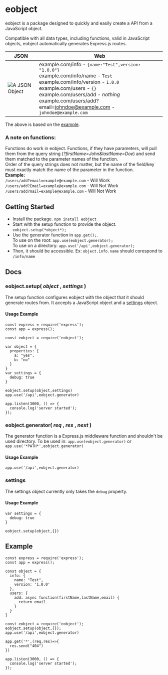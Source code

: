 # eobject
eobject is a package designed to quickly and easily create a API from a JavaScript object.

Compatible with all data types, including functions, valid in JavaScript objects, eobject automatically generates Express.js routes. 



| JSON | Web |
|--|--|
| ![A JSON Object](https://i.ibb.co/HBJGwcM/chrome-Y4-Nm-I8-Au8s.png) | example.com/info - `{name:"Test",version: "1.0.0"}`<br> example.com/info/name - `Test`<br> example.com/info/version - `1.0.0`<br> example.com/users - `{}`<br> example.com/users/add - *nothing*<br> example.com/users/add?email=johndoe@example.com - `johndoe@example.com`
The above is based on the [example](#example). 

### A note on functions:
Functions do work in eobject. Functions, if they have parameters, will pull them from the query string (*?firstName=John&lastName=Doe*) and send them matched to the parameter names of the function.  
Order of the query strings does not matter, but the name of the field/key must exactly match the name of the parameter in the function.  
**Example:**  
`/users/add?email=example@example.com` - Will Work  
`/users/add?Email=example@example.com` - Will Not Work  
`/users/add?mail=example@example.com` - Will Not Work




## Getting Started
- Install the package.
`npm install eobject`
- Start with the setup function to provide the object.
`eobject.setup(*object*);`
- Use the generator function in `app.get();`.  
To use on the root: `app.use(eobject.generator);`  
To use on a directory: `app.use('/api',eobject.generator);`  
- Then, it should be accessible. Ex: `object.info.name` should corespond to `/info/name`





## Docs
### eobject.setup( *object* , *settings* )
The setup function configures eobject with the object that it should generate routes from.
It accepts a JavaScript object and a [settings](#settings) object.
#### Usage Example
```
const express = require('express');
const app = express();

const eobject = require('eobject');

var object = {
  properties: {
    a: "yes",
    b: "no"
  }
}
var settings = {
  debug: true
}

eobject.setup(object,settings)
app.use('/api',eobject.generator)

app.listen(3000, () => {
  console.log('server started');
});
```


### eobject.generator( *req* , *res* , *next* )
The generator function is a Express.js middleware function and shouldn't be used directory.
To be used in: `app.use(eobject.generator)` or `app.use('*PATH*',eobject.generator)`
#### Usage Example
```
app.use('/api',eobject.generator)
```


### settings
The settings object currently only takes the `debug` property.
#### Usage Example
```
var settings = {
  debug: true
}

eobject.setup(object,{})
```





## Example
```
const express = require('express');
const app = express();

const object = {
  info: {
    name: "Test",
    version: '1.0.0'
  },
  users: {
    add: async function(firstName,lastName,email) {
      return email
    }
  }
}

const eobject = require('eobject');
eobject.setup(object,{});
app.use('/api',eobject.generator)

app.get('*',(req,res)=>{
  res.send("404")
})

app.listen(3000, () => {
  console.log('server started');
});

```